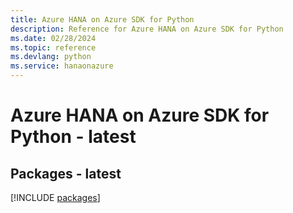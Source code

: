 ```yaml
---
title: Azure HANA on Azure SDK for Python
description: Reference for Azure HANA on Azure SDK for Python
ms.date: 02/28/2024
ms.topic: reference
ms.devlang: python
ms.service: hanaonazure
---
```

# Azure HANA on Azure SDK for Python - latest
## Packages - latest
[!INCLUDE [packages](hana-on-azure-index.md)]